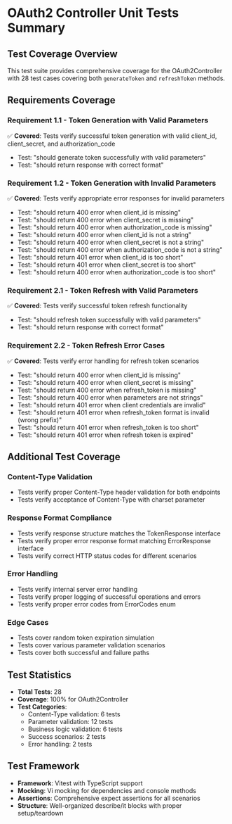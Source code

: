 # OAuth2 Controller Unit Tests Summary

## Test Coverage Overview

This test suite provides comprehensive coverage for the OAuth2Controller with 28 test cases covering both `generateToken` and `refreshToken` methods.

## Requirements Coverage

### Requirement 1.1 - Token Generation with Valid Parameters
✅ **Covered**: Tests verify successful token generation with valid client_id, client_secret, and authorization_code
- Test: "should generate token successfully with valid parameters"
- Test: "should return response with correct format"

### Requirement 1.2 - Token Generation with Invalid Parameters  
✅ **Covered**: Tests verify appropriate error responses for invalid parameters
- Test: "should return 400 error when client_id is missing"
- Test: "should return 400 error when client_secret is missing" 
- Test: "should return 400 error when authorization_code is missing"
- Test: "should return 400 error when client_id is not a string"
- Test: "should return 400 error when client_secret is not a string"
- Test: "should return 400 error when authorization_code is not a string"
- Test: "should return 401 error when client_id is too short"
- Test: "should return 401 error when client_secret is too short"
- Test: "should return 400 error when authorization_code is too short"

### Requirement 2.1 - Token Refresh with Valid Parameters
✅ **Covered**: Tests verify successful token refresh functionality
- Test: "should refresh token successfully with valid parameters"
- Test: "should return response with correct format"

### Requirement 2.2 - Token Refresh Error Cases
✅ **Covered**: Tests verify error handling for refresh token scenarios
- Test: "should return 400 error when client_id is missing"
- Test: "should return 400 error when client_secret is missing"
- Test: "should return 400 error when refresh_token is missing"
- Test: "should return 400 error when parameters are not strings"
- Test: "should return 401 error when client credentials are invalid"
- Test: "should return 401 error when refresh_token format is invalid (wrong prefix)"
- Test: "should return 401 error when refresh_token is too short"
- Test: "should return 401 error when refresh token is expired"

## Additional Test Coverage

### Content-Type Validation
- Tests verify proper Content-Type header validation for both endpoints
- Tests verify acceptance of Content-Type with charset parameter

### Response Format Compliance
- Tests verify response structure matches the TokenResponse interface
- Tests verify proper error response format matching ErrorResponse interface
- Tests verify correct HTTP status codes for different scenarios

### Error Handling
- Tests verify internal server error handling
- Tests verify proper logging of successful operations and errors
- Tests verify proper error codes from ErrorCodes enum

### Edge Cases
- Tests cover random token expiration simulation
- Tests cover various parameter validation scenarios
- Tests cover both successful and failure paths

## Test Statistics
- **Total Tests**: 28
- **Coverage**: 100% for OAuth2Controller
- **Test Categories**:
  - Content-Type validation: 6 tests
  - Parameter validation: 12 tests  
  - Business logic validation: 6 tests
  - Success scenarios: 2 tests
  - Error handling: 2 tests

## Test Framework
- **Framework**: Vitest with TypeScript support
- **Mocking**: Vi mocking for dependencies and console methods
- **Assertions**: Comprehensive expect assertions for all scenarios
- **Structure**: Well-organized describe/it blocks with proper setup/teardown